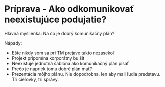 # Príprava - Ako odkomunikovať neexistujúce podujatie?

Hlavná myšlienka: Na čo je dobrý komunikačný plán?

Nápady:
- Ešte nikdy som sa pri TM prejave takto nezasekol
- Projekt pripomína korporátny bulšit
- Neexistuje jednotná šablóna ako komunikačný plán písať
- Prečo je napriek tomu dobré plán mať?
- Prezentácia môjho plánu. Nie dopodrobna, len aby mali ľudia predstavu. Tri cieľovky, tri správy.
